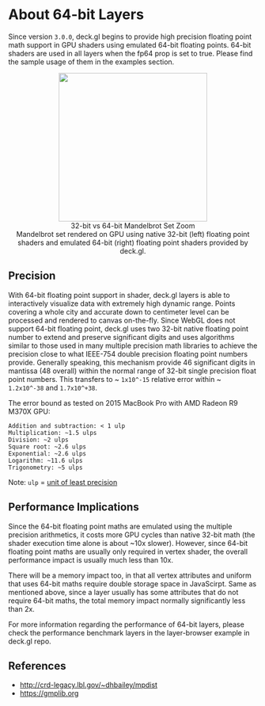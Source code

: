 # About 64-bit Layers

Since version `3.0.0`, deck.gl begins to provide high precision floating point math support
in GPU shaders using emulated 64-bit floating points. 64-bit shaders are used in all layers when the fp64 prop is set to true. Please find the sample usage of them in the examples section.


<div align="center">
  <div>
    <img height=300 src="https://github.com/uber/deck.gl/blob/5.1-release/website/src/static/images/demo-mandelbrot.gif" />
    <div>32-bit vs 64-bit Mandelbrot Set Zoom</div>
  </div>
</div>

<center>Mandelbrot set rendered on GPU using native 32-bit (left) floating point shaders and emulated 64-bit (right)
floating point shaders provided by deck.gl.</center>

## Precision

With 64-bit floating point support in shader, deck.gl layers is able to interactively visualize data with extremely high dynamic range. Points covering a whole city and accurate down
to centimeter level can be processed and rendered to canvas
on-the-fly. Since WebGL does not support 64-bit floating point, deck.gl uses two 32-bit
native floating point number to extend and preserve significant digits and
uses algorithms similar to those used in many multiple precision math libraries
to achieve the precision close to what IEEE-754 double precision floating point
numbers provide. Generally speaking, this mechanism provide 46 significant
digits in mantissa (48 overall) within the normal range of 32-bit single precision
float point numbers. This transfers to ~ `1x10^-15` relative error within
~ `1.2x10^-38` and `1.7x10^+38`.

The error bound as tested on 2015 MacBook Pro with AMD Radeon R9 M370X GPU:

```
Addition and subtraction: < 1 ulp
Multiplication: ~1.5 ulps
Division: ~2 ulps
Square root: ~2.6 ulps
Exponential: ~2.6 ulps
Logarithm: ~11.6 ulps
Trigonometry: ~5 ulps
```
Note: `ulp` = [unit of least precision](https://en.wikipedia.org/wiki/Unit_in_the_last_place)

## Performance Implications

Since the 64-bit floating point maths are emulated using the multiple
precision arithmetics, it costs more GPU cycles than native 32-bit
math (the shader execution time alone is about ~10x slower). However, since
64-bit floating point maths are usually only required in vertex shader, the
overall performance impact is usually much less than 10x.

There will be a memory impact too, in that all vertex attributes and uniform
that uses 64-bit maths require double storage space in JavaScirpt. Same as mentioned
above, since a layer usually has some attributes that do not require 64-bit maths, the
total memory impact normally significantly less than 2x.

For more information regarding the performance of 64-bit layers, please check the
performance benchmark layers in the layer-browser example in deck.gl repo.

## References

- http://crd-legacy.lbl.gov/~dhbailey/mpdist
- https://gmplib.org
